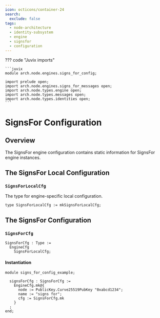 ```yaml
---
icon: octicons/container-24
search:
  exclude: false
tags:
  - node-architecture
  - identity-subsystem
  - engine
  - signsfor
  - configuration
---
```


??? code "Juvix imports"

    ```juvix
    module arch.node.engines.signs_for_config;

    import prelude open;
    import arch.node.engines.signs_for_messages open;
    import arch.node.types.engine open;
    import arch.node.types.messages open;
    import arch.node.types.identities open;
    ```

# SignsFor Configuration

## Overview

The SignsFor engine configuration contains static information for SignsFor engine instances.

## The SignsFor Local Configuration

### `SignsForLocalCfg`

The type for engine-specific local configuration.

<!-- --8<-- [start:SignsForLocalCfg] -->
```juvix
type SignsForLocalCfg := mkSignsForLocalCfg;
```
<!-- --8<-- [end:SignsForLocalCfg] -->

## The SignsFor Configuration

### `SignsForCfg`

<!-- --8<-- [start:SignsForCfg] -->
```juvix
SignsForCfg : Type :=
  EngineCfg
    SignsForLocalCfg;
```
<!-- --8<-- [end:SignsForCfg] -->

#### Instantiation

<!-- --8<-- [start:signsForCfg] -->
```juvix extract-module-statements
module signs_for_config_example;

  signsForCfg : SignsForCfg :=
    EngineCfg.mk@{
      node := PublicKey.Curve25519PubKey "0xabcd1234";
      name := "signs for";
      cfg := SignsForCfg.mk
    }
  ;
end;
```
<!-- --8<-- [end:signsForCfg] -->
